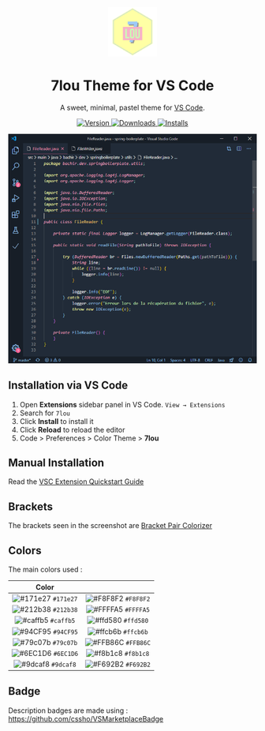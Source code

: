 <p align="center">
  <img alt="7lou Logo" src="https://raw.githubusercontent.com/bachiramiri/7lou-vscode/master/images/7lou_logo.png" width="100" />
</p>
<h1 align="center">
  7lou Theme for VS Code
</h1>
<p align="center">
  A sweet, minimal, pastel theme for <a href="">VS Code</a>.
</p>
<p align="center">
  <a href="https://marketplace.visualstudio.com/items?itemName=bachiramiri.7lou-vscode">
    <img alt="Version" src="https://vsmarketplacebadge.apphb.com/version/bachiramiri.7lou-vscode.svg?color=6EC1D6" />
  </a>
  <a href="https://marketplace.visualstudio.com/items?itemName=bachiramiri.7lou-vscode">
    <img alt="Downloads" src="https://vsmarketplacebadge.apphb.com/downloads/bachiramiri.7lou-vscode.svg?color=6EC1D6" />
  </a>
  <a href="https://marketplace.visualstudio.com/items?itemName=bachiramiri.7lou-vscode">
    <img alt="Installs" src="https://vsmarketplacebadge.apphb.com/installs/bachiramiri.7lou-vscode.svg?color=6EC1D6" />
  </a>
</p>

![demo](https://raw.githubusercontent.com/bachiramiri/7lou-vscode/master/images/7lou_demo.png)

## Installation via VS Code

1. Open **Extensions** sidebar panel in VS Code. `View → Extensions`
2. Search for `7lou`
3. Click **Install** to install it
4. Click **Reload** to reload the editor
5. Code > Preferences > Color Theme > **7lou**

## Manual Installation

Read the [VSC Extension Quickstart Guide](https://github.com/BachirAmiri/7lou-vscode/blob/master/vsc-extension-quickstart.md)

## Brackets 

The brackets seen in the screenshot are [Bracket Pair Colorizer](https://marketplace.visualstudio.com/items?itemName=CoenraadS.bracket-pair-colorizer)  

## Colors 

The main colors used : 

| Color                                                              |                                                                    |
| :----------------------------------------------------------------: | :----------------------------------------------------------------: |
| ![#171e27](https://via.placeholder.com/10/171e27?text=+) `#171e27` | ![#F8F8F2](https://via.placeholder.com/10/F8F8F2?text=+) `#F8F8F2` |
| ![#212b38](https://via.placeholder.com/10/212b38?text=+) `#212b38` | ![#FFFFA5](https://via.placeholder.com/10/FFFFA5?text=+) `#FFFFA5` |
| ![#caffb5](https://via.placeholder.com/10/caffb5?text=+) `#caffb5` | ![#ffd580](https://via.placeholder.com/10/ffd580?text=+) `#ffd580` |
| ![#94CF95](https://via.placeholder.com/10/94CF95?text=+) `#94CF95` | ![#ffcb6b](https://via.placeholder.com/10/ffcb6b?text=+) `#ffcb6b` |
| ![#79c07b](https://via.placeholder.com/10/79c07b?text=+) `#79c07b` | ![#FFB86C](https://via.placeholder.com/10/FFB86C?text=+) `#FFB86C` |
| ![#6EC1D6](https://via.placeholder.com/10/6EC1D6?text=+) `#6EC1D6` | ![#f8b1c8](https://via.placeholder.com/10/f8b1c8?text=+) `#f8b1c8` |
| ![#9dcaf8](https://via.placeholder.com/10/9dcaf8?text=+) `#9dcaf8` | ![#F692B2](https://via.placeholder.com/10/F692B2?text=+) `#F692B2` |


## Badge 

Description badges are made using : https://github.com/cssho/VSMarketplaceBadge 